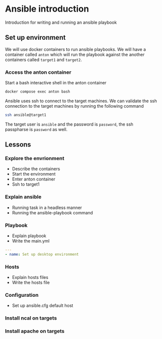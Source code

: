 # Ansible introduction

Introduction for writing and running an ansible playbook

## Set up environment

We will use docker containers to run ansible playbooks. We will have a container called `anton` which will run the playbook against the another containers called `target1` and `target2`.

### Access the anton container

Start a bash interactive shell in the anton container

```bash
docker compose exec anton bash
```

Ansible uses ssh to connect to the target machines. We can validate the ssh connection to the target machines by running the following command

```bash
ssh ansible@target1
```

The target user is `ansible` and the password is `password`, the ssh passpharse is `password` as well.

## Lessons

### Explore the envrionment

- Describe the containers
- Start the environment
- Enter anton container
- Ssh to target1

### Explain ansible

- Running task in a headless manner
- Running the ansible-playbook command

### Playbook

- Explain playbook
- Write the main.yml
```yaml
---
- name: Set up desktop environment
```

### Hosts

- Explain hosts files
- Write the hosts file

### Configuration

- Set up ansible.cfg default host

### Install ncal on targets

### Install apache on targets

